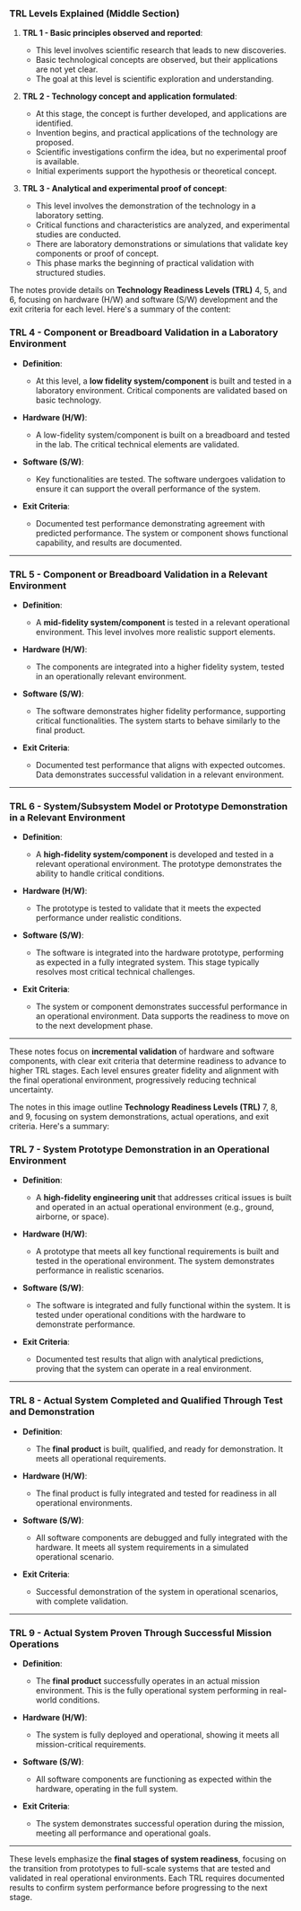 
### **TRL Levels Explained (Middle Section)**

1. **TRL 1 - Basic principles observed and reported**:
   - This level involves scientific research that leads to new discoveries.
   - Basic technological concepts are observed, but their applications are not yet clear.
   - The goal at this level is scientific exploration and understanding.

2. **TRL 2 - Technology concept and application formulated**:
   - At this stage, the concept is further developed, and applications are identified.
   - Invention begins, and practical applications of the technology are proposed.
   - Scientific investigations confirm the idea, but no experimental proof is available.
   - Initial experiments support the hypothesis or theoretical concept.

3. **TRL 3 - Analytical and experimental proof of concept**:
   - This level involves the demonstration of the technology in a laboratory setting.
   - Critical functions and characteristics are analyzed, and experimental studies are conducted.
   - There are laboratory demonstrations or simulations that validate key components or proof of concept.
   - This phase marks the beginning of practical validation with structured studies.

The notes provide details on **Technology Readiness Levels (TRL)** 4, 5, and 6, focusing on hardware (H/W) and software (S/W) development and the exit criteria for each level. Here's a summary of the content:

### **TRL 4 - Component or Breadboard Validation in a Laboratory Environment**
- **Definition**: 
  - At this level, a **low fidelity system/component** is built and tested in a laboratory environment. Critical components are validated based on basic technology.
  
- **Hardware (H/W)**: 
  - A low-fidelity system/component is built on a breadboard and tested in the lab. The critical technical elements are validated.
  
- **Software (S/W)**: 
  - Key functionalities are tested. The software undergoes validation to ensure it can support the overall performance of the system.
  
- **Exit Criteria**: 
  - Documented test performance demonstrating agreement with predicted performance. The system or component shows functional capability, and results are documented.

---

### **TRL 5 - Component or Breadboard Validation in a Relevant Environment**
- **Definition**: 
  - A **mid-fidelity system/component** is tested in a relevant operational environment. This level involves more realistic support elements.
  
- **Hardware (H/W)**: 
  - The components are integrated into a higher fidelity system, tested in an operationally relevant environment.
  
- **Software (S/W)**: 
  - The software demonstrates higher fidelity performance, supporting critical functionalities. The system starts to behave similarly to the final product.
  
- **Exit Criteria**: 
  - Documented test performance that aligns with expected outcomes. Data demonstrates successful validation in a relevant environment.

---

### **TRL 6 - System/Subsystem Model or Prototype Demonstration in a Relevant Environment**
- **Definition**: 
  - A **high-fidelity system/component** is developed and tested in a relevant operational environment. The prototype demonstrates the ability to handle critical conditions.
  
- **Hardware (H/W)**: 
  - The prototype is tested to validate that it meets the expected performance under realistic conditions.
  
- **Software (S/W)**: 
  - The software is integrated into the hardware prototype, performing as expected in a fully integrated system. This stage typically resolves most critical technical challenges.
  
- **Exit Criteria**: 
  - The system or component demonstrates successful performance in an operational environment. Data supports the readiness to move on to the next development phase.

---

These notes focus on **incremental validation** of hardware and software components, with clear exit criteria that determine readiness to advance to higher TRL stages. Each level ensures greater fidelity and alignment with the final operational environment, progressively reducing technical uncertainty.

The notes in this image outline **Technology Readiness Levels (TRL)** 7, 8, and 9, focusing on system demonstrations, actual operations, and exit criteria. Here's a summary:

### **TRL 7 - System Prototype Demonstration in an Operational Environment**
- **Definition**: 
  - A **high-fidelity engineering unit** that addresses critical issues is built and operated in an actual operational environment (e.g., ground, airborne, or space).
  
- **Hardware (H/W)**: 
  - A prototype that meets all key functional requirements is built and tested in the operational environment. The system demonstrates performance in realistic scenarios.
  
- **Software (S/W)**: 
  - The software is integrated and fully functional within the system. It is tested under operational conditions with the hardware to demonstrate performance.
  
- **Exit Criteria**: 
  - Documented test results that align with analytical predictions, proving that the system can operate in a real environment.

---

### **TRL 8 - Actual System Completed and Qualified Through Test and Demonstration**
- **Definition**: 
  - The **final product** is built, qualified, and ready for demonstration. It meets all operational requirements.
  
- **Hardware (H/W)**: 
  - The final product is fully integrated and tested for readiness in all operational environments.
  
- **Software (S/W)**: 
  - All software components are debugged and fully integrated with the hardware. It meets all system requirements in a simulated operational scenario.
  
- **Exit Criteria**: 
  - Successful demonstration of the system in operational scenarios, with complete validation.

---

### **TRL 9 - Actual System Proven Through Successful Mission Operations**
- **Definition**: 
  - The **final product** successfully operates in an actual mission environment. This is the fully operational system performing in real-world conditions.
  
- **Hardware (H/W)**: 
  - The system is fully deployed and operational, showing it meets all mission-critical requirements.
  
- **Software (S/W)**: 
  - All software components are functioning as expected within the hardware, operating in the full system.
  
- **Exit Criteria**: 
  - The system demonstrates successful operation during the mission, meeting all performance and operational goals.

---

These levels emphasize the **final stages of system readiness**, focusing on the transition from prototypes to full-scale systems that are tested and validated in real operational environments. Each TRL requires documented results to confirm system performance before progressing to the next stage.
